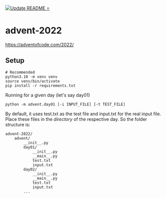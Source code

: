 [![Update README ⭐](https://github.com/jrodal98/advent-of-code-2022/actions/workflows/readme-stars.yml/badge.svg)](https://github.com/jrodal98/advent-of-code-2022/actions/workflows/readme-stars.yml)

# advent-2022

https://adventofcode.com/2022/

<!--- advent_readme_stars table --->

## Setup

```
# Recommended
python3.10 -m venv venv
source venv/bin/activate
pip install -r requirements.txt
```

Running for a given day (let's say day01)

```
python -m advent.day01 [-i INPUT_FILE] [-t TEST_FILE]
```

By default, it uses test.txt as the test file and input.txt for the real input file.
Place these files in the _directory_ of the respective day. So the folder structure is:

```
advent-2022/
    advent/
        __init__.py
        day01/
            __init__.py
            __main__.py
            test.txt
            input.txt
        day02/
            __init__.py
            __main__.py
            test.txt
            input.txt
        ...
```
